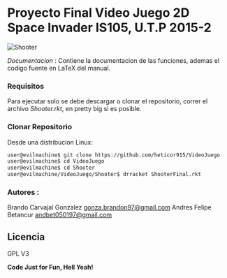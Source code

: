 # Proyecto Final Video Juego 2D Space Invader IS105, U.T.P 2015-2

![Shooter](https://raw.githubusercontent.com/heticor915/VideoJuego/)



*Documentacion*
 : Contiene la documentacion de las funciones, ademas el codigo fuente en LaTeX del manual.



### Requisitos
Para ejecutar solo se debe descargar o clonar el repositorio, correr el archivo *Shooter.rkt*, en pretty big si es posible.


### Clonar Repositorio
Desde una distribucion Linux:

```sh
user@evilmachine$ git clone https://github.com/heticor915/VideoJuego
user@evilmachine$ cd VideoJuego
user@evilmachine$ cd Shooter
user@evilmachine/VideoJuego/Shooter$ drracket ShooterFinal.rkt
```

### Autores :
Brando Carvajal Gonzalez	      <gonza.brandon97@gmail.com>
Andres Felipe Betancur		      <andbet050197@gmail.com>

Licencia
----
GPL V3

**Code Just for Fun, Hell Yeah!**
